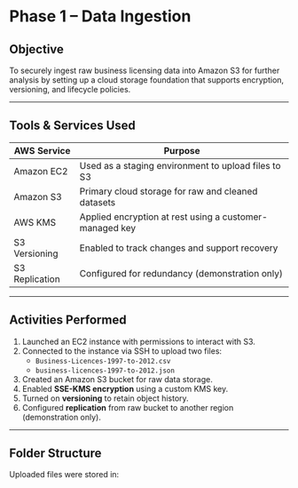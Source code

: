 # Phase 1 – Data Ingestion

## Objective

To securely ingest raw business licensing data into Amazon S3 for further analysis by setting up a cloud storage foundation that supports encryption, versioning, and lifecycle policies.

---

## Tools & Services Used

| AWS Service    | Purpose                                               |
|----------------|--------------------------------------------------------|
| Amazon EC2     | Used as a staging environment to upload files to S3   |
| Amazon S3      | Primary cloud storage for raw and cleaned datasets    |
| AWS KMS        | Applied encryption at rest using a customer-managed key |
| S3 Versioning  | Enabled to track changes and support recovery         |
| S3 Replication | Configured for redundancy (demonstration only)        |

---

## Activities Performed

1. Launched an EC2 instance with permissions to interact with S3.
2. Connected to the instance via SSH to upload two files:
   - `Business-Licences-1997-to-2012.csv`
   - `business-licences-1997-to-2012.json`
3. Created an Amazon S3 bucket for raw data storage.
4. Enabled **SSE-KMS encryption** using a custom KMS key.
5. Turned on **versioning** to retain object history.
6. Configured **replication** from raw bucket to another region (demonstration only).

---

## Folder Structure

Uploaded files were stored in:

